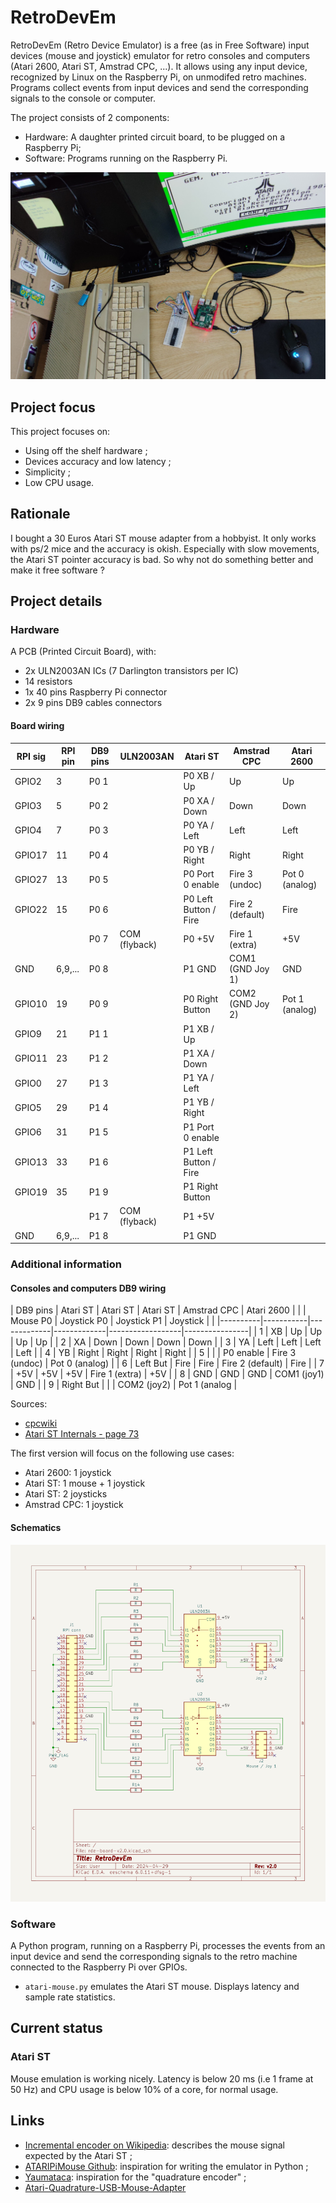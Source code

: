 # RetroDevEm

RetroDevEm (Retro Device Emulator) is a free (as in Free Software)
input devices (mouse and joystick) emulator for retro consoles and
computers (Atari 2600, Atari ST, Amstrad CPC, ...).  It allows using
any input device, recognized by Linux on the Raspberry Pi, on
unmodifed retro machines.  Programs collect events from input devices
and send the corresponding signals to the console or computer.

The project consists of 2 components:
- Hardware: A daughter printed circuit board, to be plugged on a Raspberry Pi;
- Software: Programs running on the Raspberry Pi.

<img src="retrodevem-illustration-1024x673.png" alt="RetroDevEm illustration"/>

## Project focus

This project focuses on:
- Using off the shelf hardware ;
- Devices accuracy and low latency ;
- Simplicity ;
- Low CPU usage.

## Rationale

I bought a 30 Euros Atari ST mouse adapter from a hobbyist.  It only
works with ps/2 mice and the accuracy is okish.  Especially with slow
movements, the Atari ST pointer accuracy is bad.  So why not do
something better and make it free software ?

## Project details

### Hardware

A PCB (Printed Circuit Board), with:
- 2x ULN2003AN ICs (7 Darlington transistors per IC)
- 14 resistors
- 1x 40 pins Raspberry Pi connector
- 2x 9 pins DB9 cables connectors

#### Board wiring

| RPI sig | RPI pin | DB9 pins | ULN2003AN     | Atari ST              | Amstrad CPC      | Atari 2600     |
|---------|---------|----------|---------------|-----------------------|------------------|----------------|
| GPIO2   | 3       | P0 1     |               | P0 XB / Up            | Up               | Up             |
| GPIO3   | 5       | P0 2     |               | P0 XA / Down          | Down             | Down           |
| GPIO4   | 7       | P0 3     |               | P0 YA / Left          | Left             | Left           |
| GPIO17  | 11      | P0 4     |               | P0 YB / Right         | Right            | Right          |
| GPIO27  | 13      | P0 5     |               | P0 Port 0 enable      | Fire 3 (undoc)   | Pot 0 (analog) |
| GPIO22  | 15      | P0 6     |               | P0 Left Button / Fire | Fire 2 (default) | Fire           |
|         |         | P0 7     | COM (flyback) | P0 +5V                | Fire 1 (extra)   | +5V            |
| GND     | 6,9,... | P0 8     |               | P1 GND                | COM1 (GND Joy 1) | GND            |
| GPIO10  | 19      | P0 9     |               | P0 Right Button       | COM2 (GND Joy 2) | Pot 1 (analog) |
| GPIO9   | 21      | P1 1     |               | P1 XB / Up            |                  |                |
| GPIO11  | 23      | P1 2     |               | P1 XA / Down          |                  |                |
| GPIO0   | 27      | P1 3     |               | P1 YA / Left          |                  |                |
| GPIO5   | 29      | P1 4     |               | P1 YB / Right         |                  |                |
| GPIO6   | 31      | P1 5     |               | P1 Port 0 enable      |                  |                |
| GPIO13  | 33      | P1 6     |               | P1 Left Button / Fire |                  |                |
| GPIO19  | 35      | P1 9     |               | P1 Right Button       |                  |                |
|         |         | P1 7     | COM (flyback) | P1 +5V                |                  |                |
| GND     | 6,9,... | P1 8     |               | P1 GND                |                  |                |

### Additional information

#### Consoles and computers DB9 wiring

| DB9 pins | Atari ST  | Atari ST    | Atari ST    | Amstrad CPC      | Atari 2600     |
|          | Mouse P0  | Joystick P0 | Joystick P1 | Joystick         |                |
|----------|-----------|-------------|-------------|------------------|----------------|
| 1        | XB        | Up          | Up          | Up               | Up             |
| 2        | XA        | Down        | Down        | Down             | Down           |
| 3        | YA        | Left        | Left        | Left             | Left           |
| 4        | YB        | Right       | Right       | Right            | Right          |
| 5        |           |             | P0 enable   | Fire 3 (undoc)   | Pot 0 (analog) |
| 6        | Left But  | Fire        | Fire        | Fire 2 (default) | Fire           |
| 7        | +5V       | +5V         | +5V         | Fire 1 (extra)   | +5V            |
| 8        | GND       | GND         | GND         | COM1 (joy1)      | GND            |
| 9        | Right But |             |             | COM2 (joy2)      | Pot 1 (analog  |

Sources:
- [cpcwiki](https://www.cpcwiki.eu/index.php/Connector:Digital_joystick)
- [Atari ST Internals - page 73](https://archive.org/details/Atari_ST-Internals/page/72/mode/2up)

The first version will focus on the following use cases:
- Atari 2600: 1 joystick
- Atari ST: 1 mouse + 1 joystick
- Atari ST: 2 joysticks
- Amstrad CPC: 1 joystick

#### Schematics

<img src="retrodevem-schematic.png" alt="RetroDevEm schematic"/>

### Software

A Python program, running on a Raspberry Pi, processes the events from
an input device and send the corresponding signals to the retro
machine connected to the Raspberry Pi over GPIOs.

- `atari-mouse.py` emulates the Atari ST mouse.  Displays latency and
  sample rate statistics.

## Current status

### Atari ST

Mouse emulation is working nicely.  Latency is below 20 ms (i.e 1
frame at 50 Hz) and CPU usage is below 10% of a core, for normal
usage.

## Links

- [Incremental encoder on Wikipedia][4]: describes the mouse signal
  expected by the Atari ST ;
- [ATARIPiMouse Github][1]: inspiration for writing the emulator in Python ;
- [Yaumataca][2]: inspiration for the "quadrature encoder" ;
- [Atari-Quadrature-USB-Mouse-Adapter][3]

[1]: https://github.com/backofficeshow/ATARIPiMouse
[2]: https://github.com/Slamy/Yaumataca
[3]: https://github.com/jjmz/Atari-Quadrature-USB-Mouse-Adapter
[4]: https://en.wikipedia.org/wiki/Incremental_encoder
